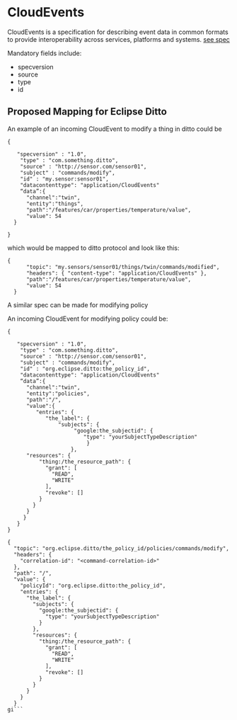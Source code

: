# CloudEvents

CloudEvents is a specification for describing event data in common formats to provide interoperability across services, platforms and systems.
[see spec](https://github.com/cloudevents/spec/blob/main/cloudevents/spec.md)

Mandatory fields include:
* specversion
* source
* type
* id

## Proposed Mapping for Eclipse Ditto

An example of an incoming CloudEvent to modify a thing in ditto could be

```
{

   "specversion" : "1.0",
    "type" : "com.something.ditto",
    "source" : "http://sensor.com/sensor01",
    "subject" : "commands/modify",
	"id" : "my.sensor:sensor01",
    "datacontenttype": "application/CloudEvents"
    “data”:{  
	  "channel":"twin",
	  "entity":"things",   
      "path":"/features/car/properties/temperature/value",  
      "value": 54  
  }

}
```


which would be mapped to ditto protocol and look like this:

```
{  
      "topic": "my.sensors/sensor01/things/twin/commands/modified",  
      "headers": { "content-type": "application/CloudEvents" },  
      "path":"/features/car/properties/temperature/value",  
      "value": 54  
  }

```

A similar spec can be made for modifying policy

An incoming CloudEvent for modifying policy could be:
```
{

   "specversion" : "1.0",
    "type" : "com.something.ditto",
    "source" : "http://sensor.com/sensor01",
    "subject" : "commands/modify",
	"id" : "org.eclipse.ditto:the_policy_id",
    "datacontenttype": "application/CloudEvents"
    “data”:{  
	  "channel":"twin",
	  "entity":"policies",   
      "path":"/",  
      "value":{
         "entries": {
            "the_label": {
                "subjects": {
                     "google:the_subjectid": {
                        "type": "yourSubjectTypeDescription"
                         }
                    },
      "resources": {
          "thing:/the_resource_path": {
            "grant": [
              "READ",
              "WRITE"
            ],
            "revoke": []
          }
        }
      }
     }
   }
}
```


```
{
  "topic": "org.eclipse.ditto/the_policy_id/policies/commands/modify",
  "headers": {
    "correlation-id": "<command-correlation-id>"
  },
  "path": "/",
  "value": {
    "policyId": "org.eclipse.ditto:the_policy_id",
    "entries": {
      "the_label": {
        "subjects": {
          "google:the_subjectid": {
            "type": "yourSubjectTypeDescription"
          }
        },
        "resources": {
          "thing:/the_resource_path": {
            "grant": [
              "READ",
              "WRITE"
            ],
            "revoke": []
          }
        }
      }
    }
  }
gi```